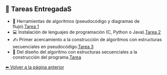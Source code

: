 ## 📑 **Tareas EntregadaS**

- 🧮 Herramientas de algoritmos (pseudocódigo y diagramas de flujo).[Tarea 1](Naranjo_Pilar.Informe1.pdf)
- 💻 Instalación de lenguajes de programación (C, Python o Java).[Tarea 2](Naranjo.Pilar_FundamentosdeAlgoritmosyProgramas.pdf)
- ✍️ Primer acercamiento a la construcción de algoritmos con estructuras secuenciales
  en pseudocódigo.[Tarea 3](NARANJO_QUIZHPE_PILAR_VALENTINA_PL1.psc.pdf)
- 🔧 Del diseño del algoritmo con estructuras secuenciales a la construcción del programa.[Tarea](Naranjo_Pilar_Reporte.técnico.APE.pdf)
  
[⬅️ Volver a la página anterior](Unidad1.md)
